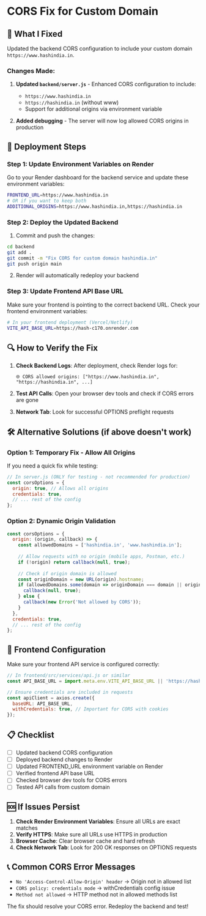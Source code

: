 # CORS Fix for Custom Domain

## 🔧 What I Fixed

Updated the backend CORS configuration to include your custom domain `https://www.hashindia.in`.

### Changes Made:

1. **Updated `backend/server.js`** - Enhanced CORS configuration to include:
   - `https://www.hashindia.in`
   - `https://hashindia.in` (without www)
   - Support for additional origins via environment variable

2. **Added debugging** - The server will now log allowed CORS origins in production

## 🚀 Deployment Steps

### Step 1: Update Environment Variables on Render

Go to your Render dashboard for the backend service and update these environment variables:

```bash
FRONTEND_URL=https://www.hashindia.in
# OR if you want to keep both
ADDITIONAL_ORIGINS=https://www.hashindia.in,https://hashindia.in
```

### Step 2: Deploy the Updated Backend

1. Commit and push the changes:
```bash
cd backend
git add .
git commit -m "Fix CORS for custom domain hashindia.in"
git push origin main
```

2. Render will automatically redeploy your backend

### Step 3: Update Frontend API Base URL

Make sure your frontend is pointing to the correct backend URL. Check your frontend environment variables:

```bash
# In your frontend deployment (Vercel/Netlify)
VITE_API_BASE_URL=https://hash-c170.onrender.com
```

## 🔍 How to Verify the Fix

1. **Check Backend Logs**: After deployment, check Render logs for:
   ```
   🌐 CORS allowed origins: ["https://www.hashindia.in", "https://hashindia.in", ...]
   ```

2. **Test API Calls**: Open your browser dev tools and check if CORS errors are gone

3. **Network Tab**: Look for successful OPTIONS preflight requests

## 🛠️ Alternative Solutions (if above doesn't work)

### Option 1: Temporary Fix - Allow All Origins
If you need a quick fix while testing:

```javascript
// In server.js (ONLY for testing - not recommended for production)
const corsOptions = {
  origin: true, // Allows all origins
  credentials: true,
  // ... rest of the config
};
```

### Option 2: Dynamic Origin Validation
```javascript
const corsOptions = {
  origin: (origin, callback) => {
    const allowedDomains = ['hashindia.in', 'www.hashindia.in'];
    
    // Allow requests with no origin (mobile apps, Postman, etc.)
    if (!origin) return callback(null, true);
    
    // Check if origin domain is allowed
    const originDomain = new URL(origin).hostname;
    if (allowedDomains.some(domain => originDomain === domain || originDomain.endsWith('.' + domain))) {
      callback(null, true);
    } else {
      callback(new Error('Not allowed by CORS'));
    }
  },
  credentials: true,
  // ... rest of the config
};
```

## 🔗 Frontend Configuration

Make sure your frontend API service is configured correctly:

```javascript
// In frontend/src/services/api.js or similar
const API_BASE_URL = import.meta.env.VITE_API_BASE_URL || 'https://hash-c170.onrender.com';

// Ensure credentials are included in requests
const apiClient = axios.create({
  baseURL: API_BASE_URL,
  withCredentials: true, // Important for CORS with cookies
});
```

## 📋 Checklist

- [ ] Updated backend CORS configuration
- [ ] Deployed backend changes to Render
- [ ] Updated FRONTEND_URL environment variable on Render
- [ ] Verified frontend API base URL
- [ ] Checked browser dev tools for CORS errors
- [ ] Tested API calls from custom domain

## 🆘 If Issues Persist

1. **Check Render Environment Variables**: Ensure all URLs are exact matches
2. **Verify HTTPS**: Make sure all URLs use HTTPS in production
3. **Browser Cache**: Clear browser cache and hard refresh
4. **Check Network Tab**: Look for 200 OK responses on OPTIONS requests

## 📞 Common CORS Error Messages

- `No 'Access-Control-Allow-Origin' header` → Origin not in allowed list
- `CORS policy: credentials mode` → withCredentials config issue
- `Method not allowed` → HTTP method not in allowed methods list

The fix should resolve your CORS error. Redeploy the backend and test!
